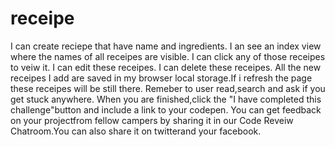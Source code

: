 # receipe
I can create reciepe that have name and ingredients.
I an see an index view where the names of all receipes are visible.
I can click any of those receipes to veiw it.
I can edit these receipes.
I can delete these receipes.
All the new receipes I add are saved in my browser local storage.If i refresh
the page these receipes will be still there.
Remeber to user read,search and ask if you get stuck anywhere.
When you are finished,click the "I have completed this challenge"button 
and include a link to your codepen.
You can get feedback on your projectfrom fellow campers by sharing it in our 
Code Reveiw  Chatroom.You can also share it on twitterand your facebook.
